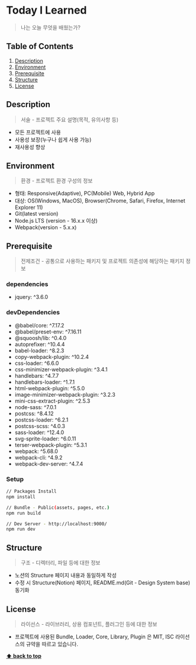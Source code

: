 Today I Learned
==================
> 나는 오늘 무엇을 배웠는가? 

## Table of Contents
1. [Description](#description)
1. [Environment](#environment)
1. [Prerequisite](#prerequisite)
1. [Structure](#structure)
1. [License](#license)

## Description
> 서술 - 프로젝트 주요 설명(목적, 유의사항 등)
- 모든 프로젝트에 사용
- 사용성 보장(누구나 쉽게 사용 가능)
- 재사용성 향상

## Environment
> 환경 - 프로젝트 환경 구성의 정보
- 형태: Responsive(Adaptive), PC(Mobile) Web, Hybrid App
- 대상: OS(Windows, MacOS), Browser(Chrome, Safari, Firefox, Internet Explorer 11)
- Git(latest version)
- Node.js LTS (version - 16.x.x 이상)
- Webpack(version - 5.x.x)

## Prerequisite
> 전제조건 - 공통으로 사용하는 패키지 및 프로젝트 의존성에 해당하는 패키지 정보

### dependencies
- jquery: ^3.6.0

### devDependencies
- @babel/core: ^7.17.2
- @babel/preset-env: ^7.16.11
- @squoosh/lib: ^0.4.0
- autoprefixer: ^10.4.4
- babel-loader: ^8.2.3
- copy-webpack-plugin: ^10.2.4
- css-loader: ^6.6.0
- css-minimizer-webpack-plugin: ^3.4.1
- handlebars: ^4.7.7
- handlebars-loader: ^1.7.1
- html-webpack-plugin: ^5.5.0
- image-minimizer-webpack-plugin: ^3.2.3
- mini-css-extract-plugin: ^2.5.3
- node-sass: ^7.0.1
- postcss: ^8.4.12
- postcss-loader: ^6.2.1
- postcss-scss: ^4.0.3
- sass-loader: ^12.4.0
- svg-sprite-loader: ^6.0.11
- terser-webpack-plugin: ^5.3.1
- webpack: ^5.68.0
- webpack-cli: ^4.9.2
- webpack-dev-server: ^4.7.4

### Setup
```sh
// Packages Install
npm install

// Bundle - Public(assets, pages, etc.)
npm run build

// Dev Server - http://localhost:9000/
npm run dev
```

## Structure
> 구조 - 디렉터리, 파일 등에 대한 정보
- 노션의 Structure 페이지 내용과 동일하게 작성
- 수정 시 Structure(Notion) 페이지, README.md(Git - Design System base) 동기화

## License
> 라이선스 - 라이브러리, 상용 컴포넌트, 플러그인 등에 대한 정보
- 프로젝트에 사용된 Bundle, Loader, Core, Library, Plugin 은 MIT, ISC 라이선스의 규약을 따르고 있습니다.

**[⬆ back to top](#table-of-contents)**
